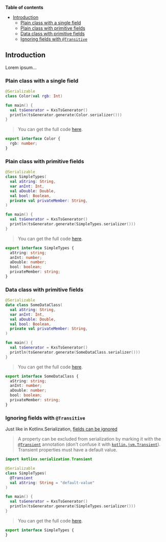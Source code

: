 <!--- TEST_NAME BasicClassesTest -->

**Table of contents**

<!--- TOC -->

* [Introduction](#introduction)
  * [Plain class with a single field](#plain-class-with-a-single-field)
  * [Plain class with primitive fields](#plain-class-with-primitive-fields)
  * [Data class with primitive fields](#data-class-with-primitive-fields)
  * [Ignoring fields with `@Transitive`](#ignoring-fields-with-@transitive)

<!--- END -->

## Introduction

Lorem ipsum...

### Plain class with a single field

<!--- INCLUDE .*\.kt
import kotlinx.serialization.*
import dev.adamko.kxstsgen.*
-->

```kotlin
@Serializable
class Color(val rgb: Int)

fun main() {
  val tsGenerator = KxsTsGenerator()
  println(tsGenerator.generate(Color.serializer()))
}
```

> You can get the full code [here](./knit/example/example-plain-class-single-field-01.kt).

```typescript
export interface Color {
  rgb: number;
}
```

<!--- TEST -->

### Plain class with primitive fields

```kotlin
@Serializable
class SimpleTypes(
  val aString: String,
  var anInt: Int,
  val aDouble: Double,
  val bool: Boolean,
  private val privateMember: String,
)

fun main() {
  val tsGenerator = KxsTsGenerator()
  println(tsGenerator.generate(SimpleTypes.serializer()))
}
```

> You can get the full code [here](./knit/example/example-plain-class-primitive-fields-01.kt).

```typescript
export interface SimpleTypes {
  aString: string;
  anInt: number;
  aDouble: number;
  bool: boolean;
  privateMember: string;
}
```

<!--- TEST -->

### Data class with primitive fields

```kotlin
@Serializable
data class SomeDataClass(
  val aString: String,
  var anInt: Int,
  val aDouble: Double,
  val bool: Boolean,
  private val privateMember: String,
)

fun main() {
  val tsGenerator = KxsTsGenerator()
  println(tsGenerator.generate(SomeDataClass.serializer()))
}
```

> You can get the full code [here](./knit/example/example-plain-data-class-01.kt).

```typescript
export interface SomeDataClass {
  aString: string;
  anInt: number;
  aDouble: number;
  bool: boolean;
  privateMember: string;
}
```

<!--- TEST -->

### Ignoring fields with `@Transitive`

Just like in Kotlinx.Serialization,
[fields can be ignored](https://github.com/Kotlin/kotlinx.serialization/blob/master/docs/basic-serialization.md#transient-properties)

> A property can be excluded from serialization by marking it with the
> [`@Transient`](https://kotlin.github.io/kotlinx.serialization/kotlinx-serialization-core/kotlinx.serialization/-transient/index.html)
> annotation
> (don't confuse it with
> [`kotlin.jvm.Transient`](https://kotlinlang.org/api/latest/jvm/stdlib/kotlin.jvm/-transient/)).
> Transient properties must have a default value.

```kotlin
import kotlinx.serialization.Transient

@Serializable
class SimpleTypes(
  @Transient
  val aString: String = "default-value"
)

fun main() {
  val tsGenerator = KxsTsGenerator()
  println(tsGenerator.generate(SimpleTypes.serializer()))
}
```

> You can get the full code [here](./knit/example/example-plain-class-primitive-fields-02.kt).

```typescript
export interface SimpleTypes {
}
```

<!--- TEST -->
